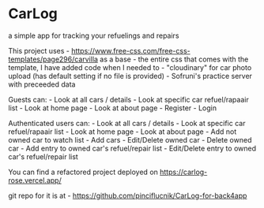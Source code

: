 # CarLog
 a simple app for tracking your refuelings and repairs

 This project uses 
    - https://www.free-css.com/free-css-templates/page296/carvilla as a base
    - the entire css that comes with the template, I have added code when I needed to
    - "cloudinary" for car photo upload (has default setting if no file is provided)
    - Sofruni's practice server with preceeded data

 Guests can:
    - Look at all cars / details
    - Look at specific car refuel/rapaair list
    - Look at home page
    - Look at about page
    - Register
    - Login

Authenticated users can:
    - Look at all cars / details
    - Look at specific car refuel/rapaair list
    - Look at home page
    - Look at about page
    - Add not owned car to watch list
    - Add cars
    - Edit/Delete owned car
    - Delete owned car
    - Add entry to owned car's refuel/repair list
    - Edit/Delete entry to owned car's refuel/repair list


You can find a refactored project deployed on https://carlog-rose.vercel.app/

git repo for it is at - https://github.com/pinciflucnik/CarLog-for-back4app

